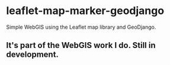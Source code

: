 # leaflet-map-marker-geodjango
Simple WebGIS using the Leaflet map library and GeoDjango.

## It's part of the WebGIS work I do. Still in development.
